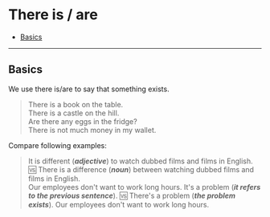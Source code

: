 # There is / are

- [Basics](#basics)

<hr/>

## Basics

We use there is/are to say that something exists.

> There is a book on the table. <br/>
> There is a castle on the hill. <br/>
> Are there any eggs in the fridge? <br/>
> There is not much money in my wallet. <br/>

Compare following examples:
> It is different (***adjective***) to watch dubbed films and films in English. 🆚 There is a difference (***noun***)
> between watching dubbed films and films in English. <br/>
> Our employees don't want to work long hours. It's a problem (***it refers to the previous sentence***). 🆚 There's a
> problem (***the problem exists***). Our employees don't want to work long hours. <br/>

